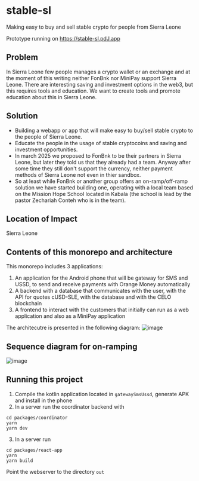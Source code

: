 # stable-sl

Making easy to buy and sell stable crypto for people from Sierra Leone

Prototype running  on <https://stable-sl.pdJ.app>

## Problem

In Sierra Leone few people manages a crypto wallet or an exchange and at the
moment of this writing neither FonBnk nor MiniPay support Sierra Leone. 
There are interesting saving and investment options in the web3, but this requires 
tools and education. We want to create tools and promote education about 
this in Sierra Leone.

## Solution
* Building a webapp or app that will make easy to buy/sell stable crypto to the
    people of Sierra Leone.
* Educate the people in the usage of stable cryptocoins and saving and 
    investment opportunities.
* In march 2025 we proposed to FonBnk to be their partners in Sierra Leone, but later
  they told us that they already had a team.  Anyway after some time they still
  don't support the currency,  neither payment methods of Sierra Leone not even in thier sandbox.
* So at least while FonBnk or another group offers an on-ramp/off-ramp solution
  we have started building one, operating with a local team based on the Mission Hope
  School located in Kabala (the school is lead by the pastor Zechariah Conteh who is
  in the team).
  
## Location of Impact

Sierra Leone

## Contents of this monorepo and architecture

This monorepo includes 3 applications:
1. An application for the Android phone that will be gateway for SMS and USSD, to send and receive payments with Orange Money automatically
2. A backend with a database that communicates with the user, with the API for quotes cUSD-SLE, with the database and with the CELO blockchain
3. A frontend to interact with the customers that initially can run as a web application and also as a MiniPay application

The architecutre is presented in the following diagram:
![image](https://github.com/user-attachments/assets/80ffc94c-3447-4024-881e-8c843a23b4ba)


## Sequence diagram for on-ramping

![image](https://github.com/user-attachments/assets/5d84f0e1-3154-4ee9-8c06-c9a5e90471c4)

## Running this project

1. Compile the kotlin application located in `gatewaySmsUssd`, generate APK and install in the phone
2. In a server run the coordinator backend with
```
cd packages/coordinator
yarn
yarn dev
```
3. In a server run
```
cd packages/react-app
yarn
yarn build
```
Point the webserver to the directory `out`
